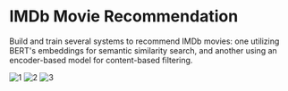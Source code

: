 # IMDb Movie Recommendation
Build and train several systems to recommend IMDb movies: one utilizing BERT's embeddings for semantic similarity search, and another using an encoder-based model for content-based filtering.

![1](https://github.com/NnQqDd/IMDbMovieRecommendation/blob/main/demo1.png)
![2](https://github.com/NnQqDd/IMDbMovieRecommendation/blob/main/demo2.png)
![3](https://github.com/NnQqDd/IMDbMovieRecommendation/blob/main/demo3.png)

